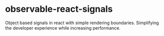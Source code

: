 # observable-react-signals
Object based signals in react with simple rendering boundaries. Simplifying the developer experience while increasing performance.
